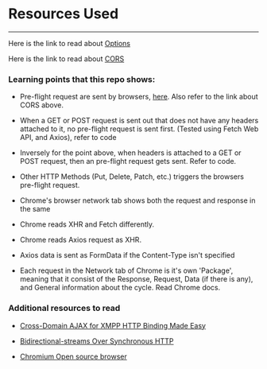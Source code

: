 # Resources Used
---
Here is the link to read about [Options](https://www.w3.org/Protocols/rfc2616/rfc2616-sec9.html)

Here is the link to read about [CORS](https://www.w3.org/TR/cors/)

### Learning points that this repo shows:

- Pre-flight request are sent by browsers, [here](https://www.w3.org/TR/cors/#resource-preflight-requests). Also refer to the link about CORS above.

- When a GET or POST request is sent out that does not have any headers attached to it, no pre-flight request is sent first. (Tested using Fetch Web API, and Axios), refer to code

- Inversely for the point above, when headers is attached to a GET or POST request, then an pre-flight request gets sent. Refer to code.

- Other HTTP Methods (Put, Delete, Patch, etc.) triggers the browsers pre-flight request. 

- Chrome's browser network tab shows both the request and response in the same 

- Chrome reads XHR and Fetch differently.

- Chrome reads Axios request as XHR.  

- Axios data is sent as FormData if the Content-Type isn't specified

- Each request in the Network tab of Chrome is it's own 'Package', meaning that it consist of the Response, Request, Data (if there is any), and General information about the cycle. Read Chrome docs.


### Additional resources to read
- [Cross-Domain AJAX for XMPP HTTP Binding Made Easy](https://metajack.im/2010/01/19/crossdomain-ajax-for-xmpp-http-binding-made-easy/)

- [Bidirectional-streams Over Synchronous HTTP](https://xmpp.org/extensions/xep-0124.html)

- [Chromium Open source browser](https://www.chromium.org/developers)